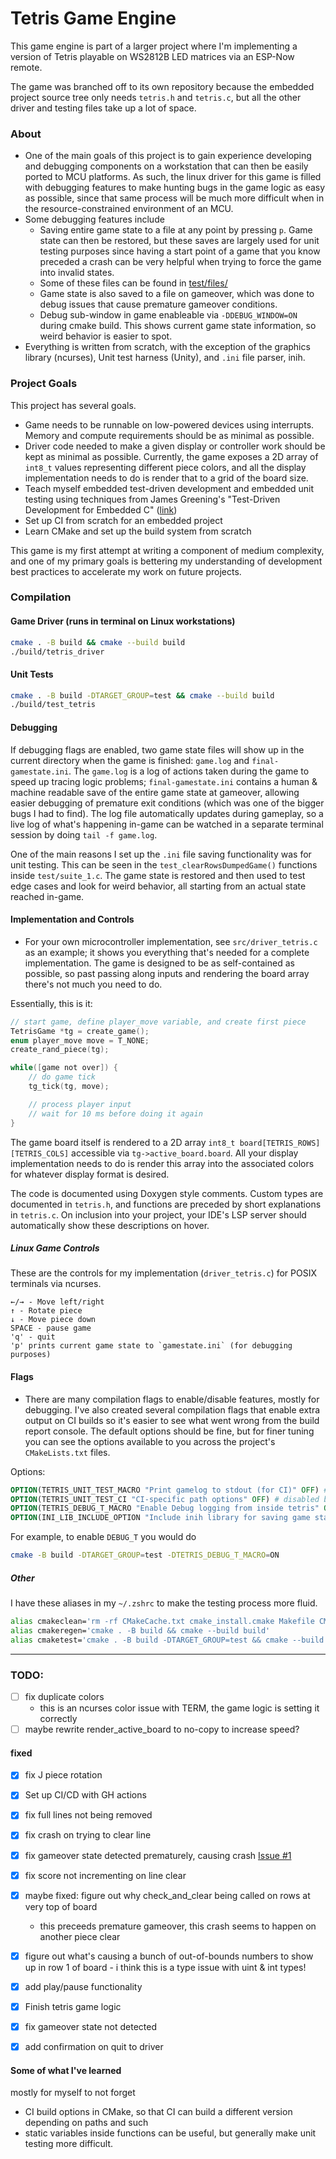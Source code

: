 # Tetris Game Engine

This game engine is part of a larger project where I'm implementing a version of Tetris playable on WS2812B LED matrices via an ESP-Now remote. 

The game was branched off to its own repository because the embedded project source tree only needs `tetris.h` and `tetris.c`, but all the other driver and testing files take up a lot of space.


### About
* One of the main goals of this project is to gain experience developing and debugging components on a workstation that can then be easily ported to MCU platforms. As such, the linux driver for this game is filled with debugging features to make hunting bugs in the game logic as easy as possible, since that same process will be much more difficult when in the resource-constrained environment of an MCU. 
* Some debugging features include
    * Saving entire game state to a file at any point by pressing `p`. Game state can then be restored, but these saves are largely used for unit testing purposes since having a start point of a game that you know preceded a crash can be very helpful when trying to force the game into invalid states. 
    * Some of these files can be found in [test/files/](./test/files/)
    * Game state is also saved to a file on gameover, which was done to debug issues that cause premature gameover conditions. 
    * Debug sub-window in game enableable via `-DDEBUG_WINDOW=ON` during cmake build. This shows current game state information, so weird behavior is easier to spot. 
* Everything is written from scratch, with the exception of the graphics library (ncurses), Unit test harness (Unity), and `.ini` file parser, inih. 

### Project Goals
This project has several goals. 
* Game needs to be runnable on low-powered devices using interrupts. Memory and compute requirements should be as minimal as possible. 
* Driver code needed to make a given display or controller work should be kept as minimal as possible. Currently, the game exposes a 2D array of `int8_t` values representing different piece colors, and all the display implementation needs to do is render that to a grid of the board size. 
* Teach myself embedded test-driven development and embedded unit testing using techniques from James Greening's "Test-Driven Development for Embedded C" ([link](https://pragprog.com/titles/jgade/test-driven-development-for-embedded-c/))
* Set up CI from scratch for an embedded project
* Learn CMake and set up the build system from scratch



This game is my first attempt at writing a component of medium complexity, and one of my primary goals is bettering my understanding of development best practices to accelerate my work on future projects. 



### Compilation
#### Game Driver (runs in terminal on Linux workstations)
```sh
cmake . -B build && cmake --build build
./build/tetris_driver
```

#### Unit Tests
```sh
cmake . -B build -DTARGET_GROUP=test && cmake --build build
./build/test_tetris
```

#### Debugging 
If debugging flags are enabled, two game state files will show up in the current directory when the game is finished: `game.log` and `final-gamestate.ini`. The `game.log` is a log of actions taken during the game to speed up tracing logic problems; `final-gamestate.ini` contains a human & machine readable save of the entire game state at gameover, allowing easier debugging of premature exit conditions (which was one of the bigger bugs I had to find). The log file automatically updates during gameplay, so a live log of what's happening in-game can be watched in a separate terminal session by doing `tail -f game.log`. 

One of the main reasons I set up the `.ini` file saving functionality was for unit testing. This can be seen in the `test_clearRowsDumpedGame()` functions inside `test/suite_1.c`. The game state is restored and then used to test edge cases and look for weird behavior, all starting from an actual state reached in-game. 


#### Implementation and Controls
* For your own microcontroller implementation, see `src/driver_tetris.c` as an example; it shows you everything that's needed for a complete implementation. The game is designed to be as self-contained as possible, so past passing along inputs and rendering the board array there's not much you need to do. 

Essentially, this is it:
```c
// start game, define player_move variable, and create first piece
TetrisGame *tg = create_game();
enum player_move move = T_NONE;
create_rand_piece(tg);     

while([game not over]) {
    // do game tick
    tg_tick(tg, move);

    // process player input
    // wait for 10 ms before doing it again
}
```

The game board itself is rendered to a 2D array `int8_t board[TETRIS_ROWS][TETRIS_COLS]` accessible via `tg->active_board.board`. All your display implementation needs to do is render this array into the associated colors for whatever display format is desired. 

The code is documented using Doxygen style comments. Custom types are documented in `tetris.h`, and functions are preceded by short explanations in `tetris.c`. On inclusion into your project, your IDE's LSP server should automatically show these descriptions on hover. 

##### Linux Game Controls
These are the controls for my implementation (`driver_tetris.c`) for POSIX terminals via ncurses. 
```
←/→ - Move left/right
↑ - Rotate piece
↓ - Move piece down
SPACE - pause game
'q' - quit
'p' prints current game state to `gamestate.ini` (for debugging purposes)
```


#### Flags
* There are many compilation flags to enable/disable features, mostly for debugging. I've also created several compilation flags that enable extra output on CI builds so it's easier to see what went wrong from the build report console. The default options should be fine, but for finer tuning you can see the options available to you across the project's `CMakeLists.txt` files. 


Options:
```cmake
OPTION(TETRIS_UNIT_TEST_MACRO "Print gamelog to stdout (for CI)" OFF) # disabled by default
OPTION(TETRIS_UNIT_TEST_CI "CI-specific path options" OFF) # disabled by default
OPTION(TETRIS_DEBUG_T_MACRO "Enable Debug logging from inside tetris" OFF)
OPTION(INI_LIB_INCLUDE_OPTION "Include inih library for saving game state to disk" ON)
```

For example, to enable `DEBUG_T` you would do 
```sh
cmake -B build -DTARGET_GROUP=test -DTETRIS_DEBUG_T_MACRO=ON
```


##### Other
I have these aliases in my `~/.zshrc` to make the testing process more fluid. 
```sh
alias cmakeclean='rm -rf CMakeCache.txt cmake_install.cmake Makefile CMakeFiles build'
alias cmakeregen='cmake . -B build && cmake --build build'
alias cmaketest='cmake . -B build -DTARGET_GROUP=test && cmake --build build'
```


---

### TODO:
* [ ] fix duplicate colors
    * this is an ncurses color issue with TERM, the game logic is setting it correctly
* [ ] maybe rewrite render_active_board to no-copy to increase speed?

#### fixed
* [X] fix J piece rotation
* [X] Set up CI/CD with GH actions
* [X] fix full lines not being removed
* [X] fix crash on trying to clear line
* [X] fix gameover state detected prematurely, causing crash [Issue #1](https://github.com/0xjmux/tetris/issues/1)
* [X] fix score not incrementing on line clear
* [X] maybe fixed: figure out why check_and_clear being called on rows at very top of board
    * this preceeds premature gameover, this crash seems to happen on another piece clear
* [X] figure out what's causing a bunch of out-of-bounds numbers to show up in row 1 of board - i think this is a type issue with uint & int types!
* [X] add play/pause functionality
* [X] Finish tetris game logic
* [X] fix gameover state not detected
* [X] add confirmation on quit to driver


#### Some of what I've learned
mostly for myself to not forget
* CI build options in CMake, so that CI can build a different version depending on paths and such
* static variables inside functions can be useful, but generally make unit testing more difficult.